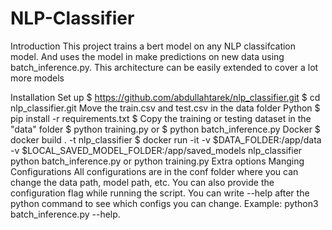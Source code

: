 # NLP-Classifier
Introduction
This project trains a bert model on any NLP classifcation model. And uses the model in make predictions on new data using batch_inference.py. This architecture can be easily extended to cover a lot more models

Installation
Set up
$ https://github.com/abdullahtarek/nlp_classifier.git
$ cd nlp_classifier.git
Move the train.csv and test.csv in the data folder
Python
$ pip install -r requirements.txt
$ Copy the training or testing dataset in the "data" folder 
$ python training.py or $ python batch_inference.py
Docker
$ docker build . -t nlp_classifier
$ docker run -it -v $DATA_FOLDER:/app/data -v $LOCAL_SAVED_MODEL_FOLDER:/app/saved_models nlp_classifier python batch_inference.py or python training.py
Extra options
Manging Configurations
All configurations are in the conf folder where you can change the data path, model path, etc.
You can also provide the configuration flag while running the script. You can write --help after the python command to see which configs you can change. Example: python3 batch_inference.py --help.
